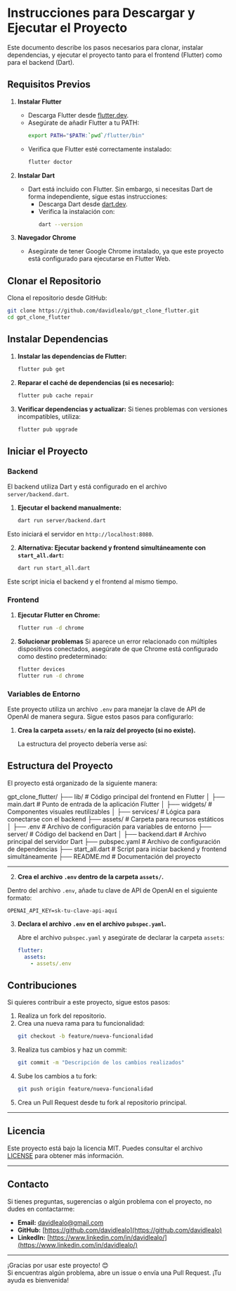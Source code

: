 # Instrucciones para Descargar y Ejecutar el Proyecto

Este documento describe los pasos necesarios para clonar, instalar dependencias, y ejecutar el proyecto tanto para el frontend (Flutter) como para el backend (Dart).

## **Requisitos Previos**

1. **Instalar Flutter**
   - Descarga Flutter desde [flutter.dev](https://flutter.dev/docs/get-started/install).
   - Asegúrate de añadir Flutter a tu PATH:
     ```bash
     export PATH="$PATH:`pwd`/flutter/bin"
     ```
   - Verifica que Flutter esté correctamente instalado:
     ```bash
     flutter doctor
     ```

2. **Instalar Dart**
   - Dart está incluido con Flutter. Sin embargo, si necesitas Dart de forma independiente, sigue estas instrucciones:
     - Descarga Dart desde [dart.dev](https://dart.dev/get-dart).
     - Verifica la instalación con:
       ```bash
       dart --version
       ```

3. **Navegador Chrome**
   - Asegúrate de tener Google Chrome instalado, ya que este proyecto está configurado para ejecutarse en Flutter Web.

## **Clonar el Repositorio**

Clona el repositorio desde GitHub:
```bash
git clone https://github.com/davidlealo/gpt_clone_flutter.git
cd gpt_clone_flutter
```
## **Instalar Dependencias**

1. **Instalar las dependencias de Flutter:**
   ```bash
   flutter pub get
   ```
2. **Reparar el caché de dependencias (si es necesario):**
   ```bash
   flutter pub cache repair
   ```
3. **Verificar dependencias y actualizar:**
   Si tienes problemas con versiones incompatibles, utiliza:
   ```bash
   flutter pub upgrade
   ```

## **Iniciar el Proyecto**

### **Backend**

El backend utiliza Dart y está configurado en el archivo `server/backend.dart`.

1. **Ejecutar el backend manualmente:**
   ```bash
   dart run server/backend.dart
   ```
Esto iniciará el servidor en `http://localhost:8080`.

2. **Alternativa: Ejecutar backend y frontend simultáneamente con `start_all.dart`:**
   ```bash
   dart run start_all.dart
   ```
Este script inicia el backend y el frontend al mismo tiempo.

### **Frontend**

1. **Ejecutar Flutter en Chrome:**
   ```bash
   flutter run -d chrome
   ```
2. **Solucionar problemas**
   Si aparece un error relacionado con múltiples dispositivos conectados, asegúrate de que Chrome está configurado como destino predeterminado:
   ```bash
   flutter devices
   flutter run -d chrome
   ```

### **Variables de Entorno**

Este proyecto utiliza un archivo `.env` para manejar la clave de API de OpenAI de manera segura. Sigue estos pasos para configurarlo:

1. **Crea la carpeta `assets/` en la raíz del proyecto (si no existe).**

   La estructura del proyecto debería verse así:

## **Estructura del Proyecto**

El proyecto está organizado de la siguiente manera:


gpt_clone_flutter/
├── lib/                # Código principal del frontend en Flutter
│   ├── main.dart       # Punto de entrada de la aplicación Flutter
│   ├── widgets/        # Componentes visuales reutilizables
│   ├── services/       # Lógica para conectarse con el backend
├── assets/             # Carpeta para recursos estáticos
│   ├── .env            # Archivo de configuración para variables de entorno
├── server/             # Código del backend en Dart
│   ├── backend.dart    # Archivo principal del servidor Dart
├── pubspec.yaml        # Archivo de configuración de dependencias
├── start_all.dart      # Script para iniciar backend y frontend simultáneamente
├── README.md           # Documentación del proyecto


---

2. **Crea el archivo `.env` dentro de la carpeta `assets/`.**

Dentro del archivo `.env`, añade tu clave de API de OpenAI en el siguiente formato:
```plaintext
OPENAI_API_KEY=sk-tu-clave-api-aquí
```
3. **Declara el archivo `.env` en el archivo `pubspec.yaml`.**

   Abre el archivo `pubspec.yaml` y asegúrate de declarar la carpeta `assets`:
   ```yaml
   flutter:
     assets:
       - assets/.env
    ```




## **Contribuciones**

Si quieres contribuir a este proyecto, sigue estos pasos:

1. Realiza un fork del repositorio.
2. Crea una nueva rama para tu funcionalidad:
   ```bash
   git checkout -b feature/nueva-funcionalidad
   ```
3. Realiza tus cambios y haz un commit:
   ```bash
   git commit -m "Descripción de los cambios realizados"
   ```
4. Sube los cambios a tu fork:
   ```bash
   git push origin feature/nueva-funcionalidad
   ```
5. Crea un Pull Request desde tu fork al repositorio principal.

---

## **Licencia**

Este proyecto está bajo la licencia MIT. Puedes consultar el archivo [LICENSE](LICENSE) para obtener más información.

---

## **Contacto**

Si tienes preguntas, sugerencias o algún problema con el proyecto, no dudes en contactarme:

- **Email:** [davidlealo@gmail.com](mailto:davidlealo@gmail.com)
- **GitHub:** [https://github.com/davidlealo](https://github.com/davidlealo)
- **LinkedIn:** [https://www.linkedin.com/in/davidlealo/](https://www.linkedin.com/in/davidlealo/)

---

¡Gracias por usar este proyecto! 😊  
Si encuentras algún problema, abre un issue o envía una Pull Request. ¡Tu ayuda es bienvenida!




